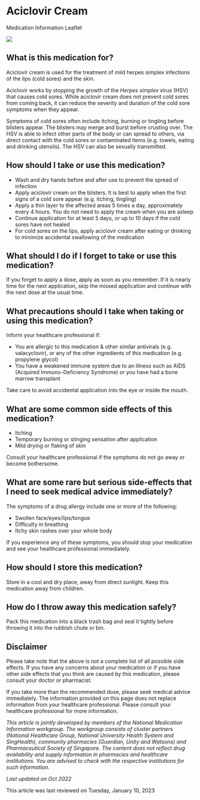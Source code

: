 # Aciclovir Cream

Medication Information Leaflet

![](https://ch-api.healthhub.sg/api/public/content/df4745b11d9a4a6fafab198f4aceeb2f?v=49ee852b&t=azheaderimage)

What is this medication for?
----------------------------

Aciclovir cream is used for the treatment of mild herpes simplex infections of the lips (cold sores) and the skin.

Aciclovir works by stopping the growth of the *Herpes simplex* virus (HSV) that causes cold sores. While aciclovir cream does not prevent cold sores from coming back, it can reduce the severity and duration of the cold sore symptoms when they appear.

Symptoms of cold sores often include itching, burning or tingling before blisters appear. The blisters may merge and burst before crusting over. The HSV is able to infect other parts of the body or can spread to others, via direct contact with the cold sores or contaminated items (e.g. towels, eating and drinking utensils). The HSV can also be sexually transmitted.

How should I take or use this medication?
-----------------------------------------

* Wash and dry hands before and after use to prevent the spread of infection
* Apply aciclovir cream on the blisters. It is best to apply when the first signs of a cold sore appear (e.g. itching, tingling)
* Apply a thin layer to the affected areas 5 times a day, approximately every 4 hours. You do not need to apply the cream when you are asleep
* Continue application for at least 5 days, or up to 10 days if the cold sores have not healed
* For cold sores on the lips, apply aciclovir cream after eating or drinking to minimize accidental swallowing of the medication

What should I do if I forget to take or use this medication?
------------------------------------------------------------

If you forget to apply a dose, apply as soon as you remember. If it is nearly time for the next application, skip the missed application and continue with the next dose at the usual time.

What precautions should I take when taking or using this medication?
--------------------------------------------------------------------

Inform your healthcare professional if:

* You are allergic to this medication & other similar antivirals (e.g. valacyclovir), or any of the other ingredients of this medication (e.g. propylene glycol)
* You have a weakened immune system due to an illness such as AIDS (Acquired Immuno-Deficiency Syndrome) or you have had a bone marrow transplant

Take care to avoid accidental application into the eye or inside the mouth.

What are some common side effects of this medication?
-----------------------------------------------------

* Itching
* Temporary burning or stinging sensation after application
* Mild drying or flaking of skin

Consult your healthcare professional if the symptoms do not go away or become bothersome.

What are some rare but serious side-effects that I need to seek medical advice immediately?
-------------------------------------------------------------------------------------------

The symptoms of a drug allergy include one or more of the following:

* Swollen face/eyes/lips/tongue
* Difficulty in breathing
* Itchy skin rashes over your whole body

If you experience any of these symptoms, you should stop your medication and see your healthcare professional immediately.

How should I store this medication?
-----------------------------------

Store in a cool and dry place, away from direct sunlight. Keep this medication away from children.

How do I throw away this medication safely?
-------------------------------------------

Pack this medication into a black trash bag and seal it tightly before throwing it into the rubbish chute or bin.

Disclaimer
----------

  

Please take note that the above is not a complete list of all possible side effects. If you have any concerns about your medication or if you have other side effects that you think are caused by this medication, please consult your doctor or pharmacist.

If you take more than the recommended dose, please seek medical advice immediately. The information provided on this page does not replace information from your healthcare professional. Please consult your healthcare professional for more information.

*This article is jointly developed by members of the National Medication Information workgroup. The workgroup consists of cluster partners (National Healthcare Group, National University Health System and SingHealth), community pharmacies (Guardian, Unity and Watsons) and Pharmaceutical Society of Singapore. The content does not reflect drug availability and supply information in pharmacies and healthcare institutions. You are advised to check with the respective institutions for such information.*

*Last updated on Oct 2022*

This article was last reviewed on
Tuesday, January 10, 2023